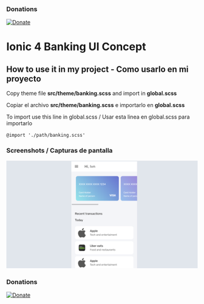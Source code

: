 ### Donations
[![Donate](https://img.shields.io/badge/Donate-PayPal-green.svg)](https://www.paypal.me/IvnAqn)


# Ionic 4 Banking UI Concept

## How to use it in my project - Como usarlo en mi proyecto

Copy theme file __src/theme/banking.scss__ and import in __global.scss__

Copiar el archivo __src/theme/banking.scss__ e importarlo en __global.scss__

To import use this line in global.scss / Usar esta linea en global.scss para importarlo

```
@import './path/banking.scss'
```


### Screenshots / Capturas de pantalla

<p>
<img src="images/img1.png?raw=1" width="600" />
</p>


### Donations
[![Donate](https://img.shields.io/badge/Donate-PayPal-green.svg)](https://www.paypal.me/IvnAqn)
